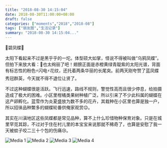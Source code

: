 ```yaml
---
title: "2018-08-30 14:15:04"
date: 2018-08-30T11:00:00+08:00
draft: false
categories: ["moments","2018","2018-08"]
tags: ["朋友圈","生活记录"]
summary: "2018-08-30 14:15:04..."
---
```


🦋碧凤蝶🦋

太阳下看起来不过是黑乎乎的一坨。体型硕大如掌，怪说不得被叫做“乌鸦凤蝶”。但拍下来放大看：🤩也太绚丽了吧！翅膀正面是赤橙黄绿青靛紫的太阳光谱，背面有标志性的粉色⚡️闪电⚡️花纹，还托着两条华丽的长尾突。前两天刚夸赞了蓝凤蝶秀冠群英，今天就不得不退位让贤了。

不过这种蝴蝶很是活跃。飞行迅速，路线不规则，警觉性高而且很少停息，给拍摄造成了极大的困难。小区里柑橘类果树种植广泛，所以引来了不少此科属的蝴蝶在这产卵孵化。蓝雪作为炎夏盛放为数不多的花卉，其栽种在小区里也算是独一户，所以招徕品种繁多的蝴蝶轮番供俺家观赏😌。

其实在川滇地区这些凤蝶都是常见品种，算不上什么珍惜物种保育对象。只是在城里罕觅其踪，不过对于住在村儿里的本宝宝来说那就不稀奇了，也算是安慰了我一天被蚊子咬二三十个包的伤痛😢。

![Media 1](/Moments/photos/2018-08-30/201808301415040.jpg)
![Media 2](/Moments/photos/2018-08-30/201808301415041.jpg)
![Media 3](/Moments/photos/2018-08-30/201808301415042.jpg)
![Media 4](/Moments/photos/2018-08-30/201808301415043.jpg)

